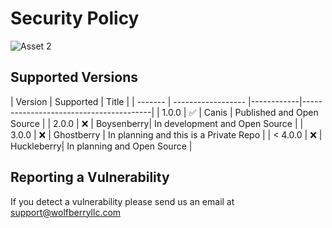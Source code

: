 # Security Policy

![Asset 2](https://user-images.githubusercontent.com/21232416/129588999-d72d2c88-e18c-4c18-be00-861e061106fd.png)

## Supported Versions


| Version | Supported          | Title      | 
| ------- | ------------------ |------------|----------------------------------------|
| 1.0.0   | :white_check_mark: | Canis      | Published and Open Source              |
| 2.0.0   | :x:                | Boysenberry| In development and Open Source         |
| 3.0.0   | :x:                | Ghostberry | In planning and this is a Private Repo |
| < 4.0.0 | :x:                | Huckleberry| In planning and Open Source            |

## Reporting a Vulnerability

If you detect a vulnerability please send us an email at support@wolfberryllc.com

